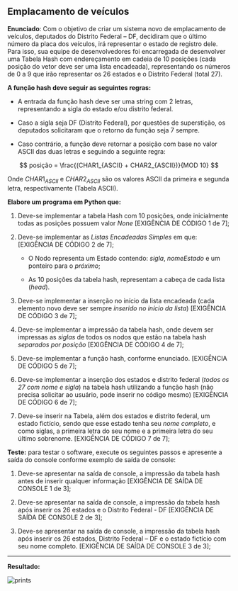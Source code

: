 ## Emplacamento de veículos

**Enunciado**: Com o objetivo de criar um sistema novo de emplacamento de veículos, deputados do Distrito Federal – DF, decidiram que o último número da placa dos veículos, irá representar o estado de registro dele. Para isso, sua equipe de desenvolvedores foi encarregada de desenvolver uma Tabela Hash com endereçamento em cadeia de 10 posições (cada posição do vetor deve ser uma lista encadeada), representando os números de 0 a 9 que irão representar os 26 estados e o Distrito Federal (total 27). 

 

**A função hash deve seguir as seguintes regras:**

* A entrada da função hash deve ser uma string com 2 letras, representando a sigla do estado e/ou distrito federal. 

* Caso a sigla seja DF (Distrito Federal), por questões de superstição, os deputados solicitaram que o retorno da função seja 7 sempre. 

* Caso contrário, a função deve retornar a posição com base no valor ASCII das duas letras e seguindo a seguinte regra: 

$$
posição = \frac{(CHAR1_{ASCII} + CHAR2_{ASCII})}{MOD 10}
$$
 

Onde $CHAR1_{ASCII}$ e $CHAR2_{ASCII}$ são os valores ASCII da primeira e segunda letra, respectivamente (Tabela ASCII).


**Elabore um programa em Python que:** 

1. Deve-se implementar a tabela Hash com 10 posições, onde inicialmente todas as posições possuem valor *None* [EXIGÊNCIA DE CÓDIGO 1 de 7]; 

2. Deve-se implementar as *Listas Encadeadas Simples* em que: [EXIGÊNCIA DE CÓDIGO 2 de 7]; 

    - O Nodo representa um Estado contendo: *sigla*, *nomeEstado* e um ponteiro para o *próximo*; 

    - As 10 posições da tabela hash, representam a cabeça de cada lista (*head*). 

3. Deve-se implementar a inserção no início da lista encadeada (cada elemento novo deve ser sempre *inserido no início da lista*) [EXIGÊNCIA DE CÓDIGO 3 de 7]; 

4. Deve-se implementar a impressão da tabela hash, onde devem ser impressas as *siglas* de todos os nodos que estão na tabela hash *separados por posição* [EXIGÊNCIA DE CÓDIGO 4 de 7]; 

5. Deve-se implementar a função hash, conforme enunciado. [EXIGÊNCIA DE CÓDIGO 5 de 7]; 

6. Deve-se implementar a inserção dos estados e distrito federal (*todos os 27 com nome e sigla*) na tabela hash utilizando a função hash (não precisa solicitar ao usuário, pode inserir no código mesmo) [EXIGÊNCIA DE CÓDIGO 6 de 7]; 

7. Deve-se inserir na Tabela, além dos estados e distrito federal, um estado fictício, sendo que esse estado tenha seu *nome completo*, e como siglas, a primeira letra do seu nome e a primeira letra do seu último sobrenome. [EXIGÊNCIA DE CÓDIGO 7 de 7];


**Teste:** para testar o software, execute os seguintes passos e apresente a saída do console conforme exemplo de saída de console: 

1. Deve-se apresentar na saída de console, a impressão da tabela hash antes de inserir qualquer informação [EXIGÊNCIA DE SAÍDA DE CONSOLE 1 de 3]; 

2. Deve-se apresentar na saída de console, a impressão da tabela hash após inserir os 26 estados e o Distrito Federal - DF [EXIGÊNCIA DE SAÍDA DE CONSOLE 2 de 3];  

3. Deve-se apresentar na saída de console, a impressão da tabela hash após inserir os 26 estados, Distrito Federal – DF e o estado fictício com seu nome completo. [EXIGÊNCIA DE SAÍDA DE CONSOLE 3 de 3];
---
**Resultado:**

![prints](image.png)
